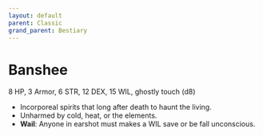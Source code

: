 ```yaml
---
layout: default
parent: Classic
grand_parent: Bestiary
---
```


# Banshee

8 HP, 3 Armor, 6 STR, 12 DEX, 15 WIL, ghostly touch (d8)

- Incorporeal spirits that long after death to haunt the living.
- Unharmed by cold, heat, or the elements.
- **Wail**: Anyone in earshot must makes a WIL save or be fall unconscious.

